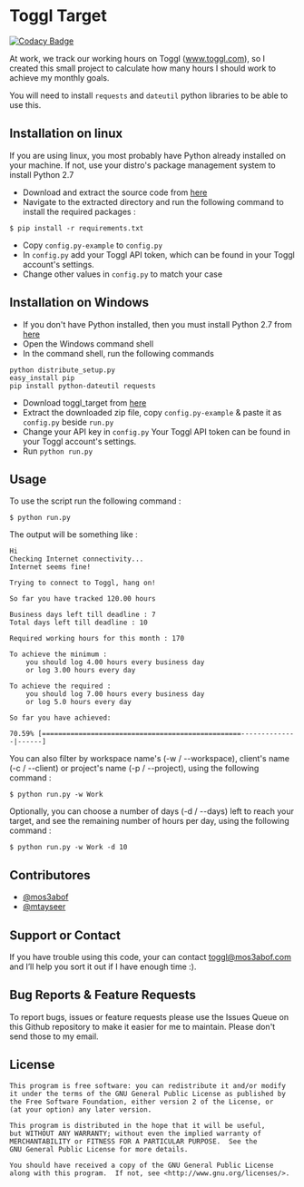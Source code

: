Toggl Target
============

[![Codacy Badge](https://api.codacy.com/project/badge/Grade/6cc811c7d497451486079451ec0fbeb6)](https://app.codacy.com/app/mosab-a-ibrahim/toggl_target?utm_source=github.com&utm_medium=referral&utm_content=mos3abof/toggl_target&utm_campaign=badger)

At work, we track our working hours on Toggl (www.toggl.com), so I created this small project to calculate how many hours I should work to achieve my monthly goals.

You will need to install `requests` and `dateutil` python libraries to be able to use this.


Installation on linux
---------------------

If you are using linux, you most probably have Python already installed on your machine.
If not, use your distro's package management system to install Python 2.7

* Download and extract the source code from [here](https://github.com/mos3abof/toggl_target/archive/master.zip)
* Navigate to the extracted directory and run the following command to install the required packages :

```
$ pip install -r requirements.txt
```

* Copy `config.py-example` to `config.py`
* In `config.py` add your Toggl API token, which can be found in your Toggl account's settings.
* Change other values in `config.py` to match your case

Installation on Windows
-----------------------

* If you don't have Python installed, then you must install Python 2.7 from [here](http://python.org/ftp/python/2.7.5/python-2.7.5.msi)
* Open the Windows command shell
* In the command shell, run the following commands

```
python distribute_setup.py
easy_install pip
pip install python-dateutil requests
```

* Download toggl_target from [here](https://github.com/mos3abof/toggl_target/archive/master.zip)
* Extract the downloaded zip file, copy `config.py-example` & paste it as `config.py` beside `run.py`
* Change your API key in `config.py` Your Toggl  API token can be found in your Toggl account's settings.
* Run `python run.py`

Usage
-----

To use the script run the following command :

```
$ python run.py
```

The output will be something like :

```
Hi
Checking Internet connectivity...
Internet seems fine!

Trying to connect to Toggl, hang on!

So far you have tracked 120.00 hours

Business days left till deadline : 7
Total days left till deadline : 10

Required working hours for this month : 170

To achieve the minimum :
    you should log 4.00 hours every business day
    or log 3.00 hours every day

To achieve the required :
    you should log 7.00 hours every business day
    or log 5.0 hours every day

So far you have achieved:

70.59% [=================================================--------------|------]
```

You can also filter by workspace name's (-w / --workspace), client's name (-c / --client) or project's name (-p / --project), using the following command :

```
$ python run.py -w Work
```

Optionally, you can choose a number of days (-d / --days) left to reach your target, and see the remaining number of hours per day, using the following command :

```
$ python run.py -w Work -d 10
```

Contributores
-------------

* [@mos3abof](http://www.mos3abof.com)
* [@mtayseer](http://www.mtayseer.net)


Support or Contact
------------------
If you have trouble using this code, your can contact toggl@mos3abof.com and I’ll help you sort it out if I have enough time :).



Bug Reports & Feature Requests
------------------------------

To report bugs, issues or feature requests please use the Issues Queue on this Github repository to make it easier for me to maintain. Please don't send those to my email.



License
-------

```
This program is free software: you can redistribute it and/or modify
it under the terms of the GNU General Public License as published by
the Free Software Foundation, either version 2 of the License, or
(at your option) any later version.

This program is distributed in the hope that it will be useful,
but WITHOUT ANY WARRANTY; without even the implied warranty of
MERCHANTABILITY or FITNESS FOR A PARTICULAR PURPOSE.  See the
GNU General Public License for more details.

You should have received a copy of the GNU General Public License
along with this program.  If not, see <http://www.gnu.org/licenses/>.
```
